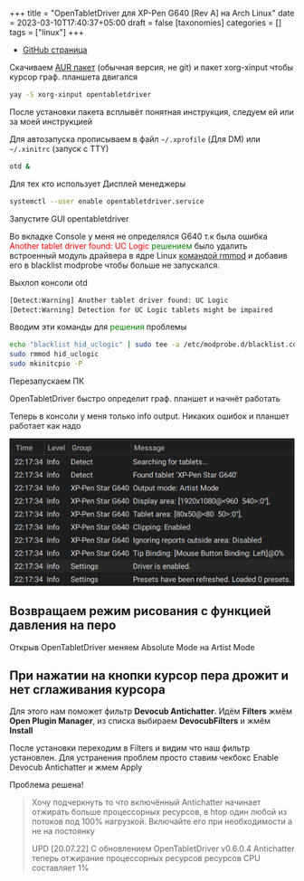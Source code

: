 +++
title = "OpenTabletDriver для XP-Pen G640 [Rev A] на Arch Linux"
date = 2023-03-10T17:40:37+05:00
draft = false
[taxonomies]
categories = []
tags = ["linux"]
+++

- [GitHub страница](https://github.com/OpenTabletDriver/OpenTabletDriver)

Скачиваем [AUR пакет](https://aur.archlinux.org/packages/opentabletdriver) (обычная версия, не git) и пакет xorg-xinput чтобы курсор граф. планшета двигался

```sh
yay -S xorg-xinput opentabletdriver
```

После установки пакета всплывёт понятная инструкция, следуем ей или за моей инструкцией

Для автозапуска прописываем в файл `~/.xprofile` (Для DM) или `~/.xinitrc` (запуск с TTY)

```sh
otd &
```

Для тех кто использует Дисплей менеджеры

```sh
systemctl --user enable opentabletdriver.service
```

Запустите GUI opentabletdriver

Во вкладке Console у меня не определялся G640 т.к была ошибка <span style="color:red">Another tablet driver found: UC Logic</span> <span style="color:green">решением</span> было удалить встроенный модуль драйвера в ядре Linux [командой rmmod](https://www.opennet.ru/man.shtml?topic=rmmod&category=8&russian=2) и добавив его в blacklist modprobe чтобы больше не запускался.

Выхлоп консоли otd

```txt
[Detect:Warning] Another tablet driver found: UC Logic
[Detect:Warning] Detection for UC Logic tablets might be impaired
```

Вводим эти команды для <span style="color:green">решения</span> проблемы

```sh
echo "blacklist hid_uclogic" | sudo tee -a /etc/modprobe.d/blacklist.conf >/dev/null
sudo rmmod hid_uclogic
sudo mkinitcpio -P
```

Перезапускаем ПК

OpenTabletDriver быстро определит граф. планшет и начнёт работать

Теперь в консоли у меня только info output. Никаких ошибок и планшет работает как надо

![image](/images/OpenTabletDriver-xp-pen-g640-rev-a-on-archlinux/2022-03-18-22-19.png)

## Возвращаем режим рисования с функцией давления на перо

Открыв OpenTabletDriver меняем Absolute Mode на Artist Mode

## При нажатии на кнопки курсор пера дрожит и нет сглаживания курсора

Для этого нам поможет фильтр **Devocub Antichatter**. Идём **Filters** жмём **Open Plugin Manager**, из списка выбираем **DevocubFilters** и жмём **Install**

После установки переходим в Filters и видим что наш фильтр установлен. Для устранения проблем просто ставим чекбокс Enable Devocub Antichatter и жмем Apply

Проблема решена!

> Хочу подчеркнуть то что включённый Antichatter начинает отжирать больше процессорных ресурсов, в htop один любой из потоков под 100% нагрузкой. Включайте его при необходимости а не на постоянку
>
> UPD [20.07.22] С обновлением OpenTabletDriver v0.6.0.4 Antichatter теперь отжирание процессорных ресурсов ресурсов CPU составляет 1%
